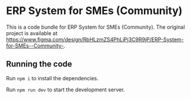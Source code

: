 
  # ERP System for SMEs (Community)

  This is a code bundle for ERP System for SMEs (Community). The original project is available at https://www.figma.com/design/RbHLzmZS4PhLjPj3C9R9jP/ERP-System-for-SMEs--Community-.

  ## Running the code

  Run `npm i` to install the dependencies.

  Run `npm run dev` to start the development server.
  